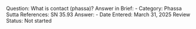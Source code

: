 Question: What is contact (phassa)?
Answer in Brief: -
 Category: Phassa
Sutta References: SN 35.93
Answer: -
Date Entered: March 31, 2025
Review Status: Not started